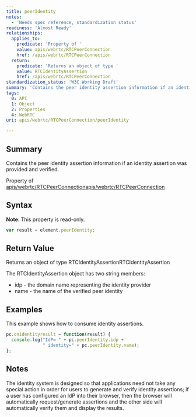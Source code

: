 ```yaml
---
title: peerIdentity
notes:
  - 'Needs spec reference, standardization status'
readiness: 'Almost Ready'
relationships:
  applies_to:
    predicate: 'Property of '
    value: apis/webrtc/RTCPeerConnection
    href: /apis/webrtc/RTCPeerConnection
  return:
    predicate: 'Returns an object of type '
    value: RTCIdentityAssertion
    href: /apis/webrtc/RTCPeerConnection
standardization_status: 'W3C Working Draft'
summary: 'Contains the peer identity assertion information if an identity assertion was provided and verified.'
tags:
  0: API
  1: Object
  2: Properties
  4: WebRTC
uri: apis/webrtc/RTCPeerConnection/peerIdentity

---
```

## <span>Summary</span>

Contains the peer identity assertion information if an identity assertion was provided and verified.

Property of [apis/webrtc/RTCPeerConnection](/apis/webrtc/RTCPeerConnection)[apis/webrtc/RTCPeerConnection](/apis/webrtc/RTCPeerConnection)

## <span>Syntax</span>

**Note**: This property is read-only.

``` js
var result = element.peerIdentity;
```

## <span>Return Value</span>

Returns an object of type RTCIdentityAssertionRTCIdentityAssertion

The RTCIdentityAssertion object has two string members:

-   idp - the domain name representing the identity provider
-   name - the name of the verified peer identity

## <span>Examples</span>

This example shows how to consume identity assertions.

``` js
pc.onidentityresult = function(result) {
  console.log("IdP= " + pc.peerIdentity.idp +
              " identity=" + pc.peerIdentity.name);
};
```

## <span>Notes</span>

The identity system is designed so that applications need not take any special action in order for users to generate and verify identity assertions; if a user has configured an IdP into their browser, then the browser will automatically request/generate assertions and the other side will automatically verify them and display the results.